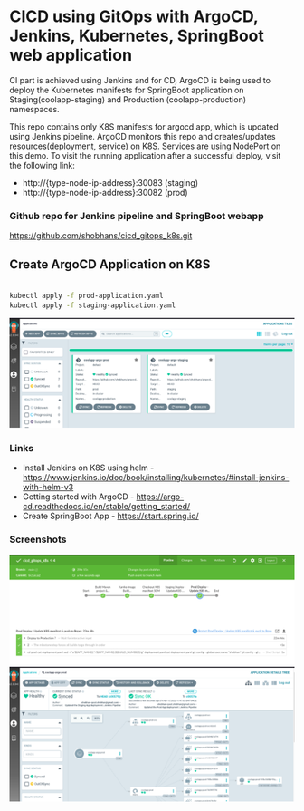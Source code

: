 # CICD using GitOps with ArgoCD, Jenkins, Kubernetes, SpringBoot web application

CI part is achieved using Jenkins and for CD, ArgoCD is being used to deploy the Kubernetes manifests for SpringBoot application on Staging(coolapp-staging) and Production (coolapp-production) namespaces.

This repo contains only K8S manifests for argocd app, which is updated using Jenkins pipeline. ArgoCD monitors this repo and creates/updates resources(deployment, service) on K8S. Services are using NodePort on this demo. To visit the running application after a successful deploy, visit the following link:

- http://{type-node-ip-address}:30083 (staging)
- http://{type-node-ip-address}:30082 (prod)

### Github repo for Jenkins pipeline and SpringBoot webapp

https://github.com/shobhans/cicd_gitops_k8s.git

## Create ArgoCD Application on K8S

```bash

kubectl apply -f prod-application.yaml
kubectl apply -f staging-application.yaml

```

![gitops_argocd](screenshots/gitops2.png)

### Links

- Install Jenkins on K8S using helm - https://www.jenkins.io/doc/book/installing/kubernetes/#install-jenkins-with-helm-v3
- Getting started with ArgoCD - https://argo-cd.readthedocs.io/en/stable/getting_started/
- Create SpringBoot App - https://start.spring.io/

### Screenshots

![gitops_argocd](screenshots/gitops1.png)
![gitops_argocd](screenshots/gitops3.png)
